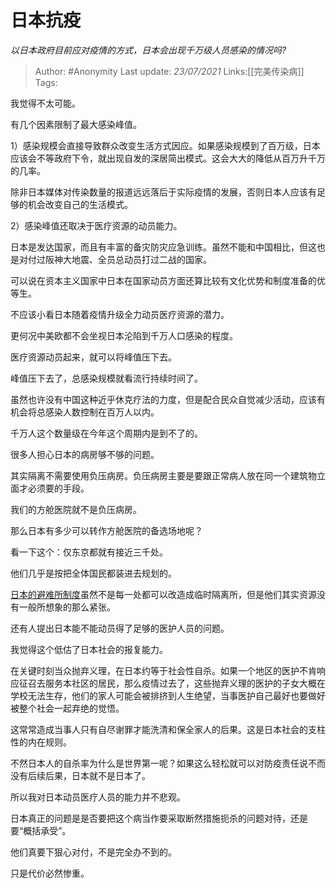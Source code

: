 # 日本抗疫
*以日本政府目前应对疫情的方式，日本会出现千万级人员感染的情况吗?*

> Author: #Anonymity
> Last update: *23/07/2021*
> Links:[[完美传染病]]
> Tags:

我觉得不太可能。

有几个因素限制了最大感染峰值。

1）感染规模会直接导致群众改变生活方式因应。如果感染规模到了百万级，日本应该会不等政府下令，就出现自发的深居简出模式。这会大大的降低从百万升千万的几率。

除非日本媒体对传染数量的报道远远落后于实际疫情的发展，否则日本人应该有足够的机会改变自己的生活模式。

2）感染峰值还取决于医疗资源的动员能力。

日本是发达国家，而且有丰富的备灾防灾应急训练。虽然不能和中国相比，但这也是对付过阪神大地震、全员总动员打过二战的国家。

可以说在资本主义国家中日本在国家动员方面还算比较有文化优势和制度准备的优等生。

不应该小看日本随着疫情升级全力动员医疗资源的潜力。

更何况中美欧都不会坐视日本沦陷到千万人口感染的程度。

医疗资源动员起来，就可以将峰值压下去。

峰值压下去了，总感染规模就看流行持续时间了。

虽然也许没有中国这种近乎休克疗法的力度，但是配合民众自觉减少活动，应该有机会将总感染人数控制在百万人以内。

千万人这个数量级在今年这个周期内是到不了的。

很多人担心日本的病房够不够的问题。

其实隔离不需要使用负压病房。负压病房主要是要跟正常病人放在同一个建筑物立面才必须要的手段。

我们的方舱医院就不是负压病房。

那么日本有多少可以转作方舱医院的备选场地呢？

看一下这个：仅东京都就有接近三千处。

他们几乎是按把全体国民都装进去规划的。

[日本的避难所制度](https://link.zhihu.com/?target=https%3A//www.tabido.jp/zh-cn/article/817/)虽然不是每一处都可以改造成临时隔离所，但是他们其实资源没有一般所想象的那么紧张。

还有人提出日本能不能动员得了足够的医护人员的问题。

我觉得这个低估了日本社会的报复能力。

在关键时刻当众抛弃义理，在日本约等于社会性自杀。如果一个地区的医护不肯响应征召去服务本社区的居民，那么疫情过去了，这些抛弃义理的医护的子女大概在学校无法生存，他们的家人可能会被排挤到人生绝望，当事医护自己最好也要做好被整个社会一起弃绝的觉悟。

这常常造成当事人只有自尽谢罪才能洗清和保全家人的后果。这是日本社会的支柱性的内在规则。

不然日本人的自杀率为什么是世界第一呢？如果这么轻松就可以对防疫责任说不而没有后续后果，日本就不是日本了。

所以我对日本动员医疗人员的能力并不悲观。

日本真正的问题是是否要把这个病当作要采取断然措施扼杀的问题对待，还是要“概括承受”。

他们真要下狠心对付，不是完全办不到的。

只是代价必然惨重。
